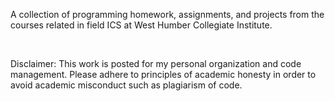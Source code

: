 A collection of programming homework, assignments, and projects from the courses related in field ICS at West Humber Collegiate Institute.

<br>

Disclaimer: This work is posted for my personal organization and code management. Please adhere to principles of academic honesty in order to avoid academic misconduct such as plagiarism of code.
